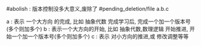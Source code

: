 #abolish : 版本控制没多大意义,废除了
#pending_deletion/file 
a.b.c

a : 表示 一个大方向 的完成, 比如 抽象代数 完成学习后, 完成一个加一个版本号(多个则加多个)
b : 表示一个大方向的开始, 比如 抽象代数,数理逻辑 开始推进, 开始一个加一个版本号(多个则加多个)
c : 表示 对小方向的推进,或 修改调整等等
